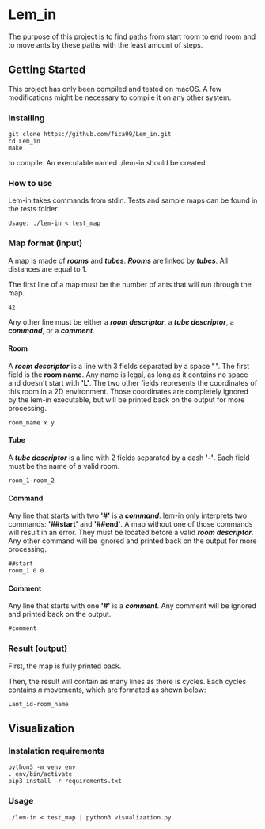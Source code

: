 # Lem_in
The purpose of this project is to find paths from start room to end room and to move ants by these paths with the least amount of steps.

## Getting Started

This project has only been compiled and tested on macOS. A few modifications might be necessary to compile it on any other system.

### Installing

```
git clone https://github.com/fica99/Lem_in.git
cd Lem_in
make
```
to compile. An executable named ./lem-in should be created.

### How to use

Lem-in takes commands from stdin. Tests and sample maps can be found in the tests folder.

```
Usage: ./lem-in < test_map
```

### Map format (input)

A map is made of ***rooms*** and ***tubes***. ***Rooms*** are linked by ***tubes***. All distances are equal to 1.

The first line of a map must be the number of ants that will run through the map.

```
42
```

Any other line must be either a ***room descriptor***, a ***tube descriptor***, a ***command***, or a ***comment***.

#### Room

A ***room descriptor*** is a line with 3 fields separated by a space **' '**. The first field is the **room name**. Any name is legal, as long as it contains no space and doesn't start with **'L'**. The two other fields represents the coordinates of this room in a 2D environment. Those coordinates are completely ignored by the lem-in executable, but will be printed back on the output for more processing.

```
room_name x y
```

#### Tube

A ***tube descriptor*** is a line with 2 fields separated by a dash **'-'**. Each field must be the name of a valid room.

```
room_1-room_2
```

#### Command

Any line that starts with two **'#'** is a  ***command***. lem-in only interprets two commands: **'##start'** and **'##end'**. A map without one of those commands will result in an error. They must be located before a valid ***room descriptor***. Any other command will be ignored and printed back on the output for more processing.

```
##start
room_1 0 0
```

#### Comment

Any line that starts with one **'#'** is a  ***comment***. Any comment will be ignored and printed back on the output.

```
#comment
```

### Result (output)

First, the map is fully printed back.

Then, the result will contain as many lines as there is cycles. Each cycles contains *n* movements, which are formated as shown below:

```
Lant_id-room_name
```

## Visualization

### Instalation requirements

```
python3 -m venv env
. env/bin/activate
pip3 install -r requirements.txt
```

### Usage
```
./lem-in < test_map | python3 visualization.py
```
